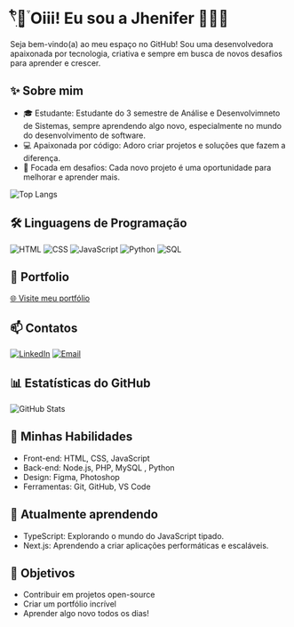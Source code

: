 # 𓍢ִ໋🌷͙֒ Oiii! Eu sou a Jhenifer 👩🏼‍💻 

Seja bem-vindo(a) ao meu espaço no GitHub! Sou uma desenvolvedora apaixonada por tecnologia, criativa e sempre em busca de novos desafios para aprender e crescer.
## ✨ Sobre mim

- 🎓 Estudante: Estudante do 3 semestre de Análise e Desenvolvimneto de Sistemas, sempre aprendendo algo novo, especialmente no mundo do desenvolvimento de software.
- 💻 Apaixonada por código: Adoro criar projetos e soluções que fazem a diferença.
- 💪 Focada em desafios: Cada novo projeto é uma oportunidade para melhorar e aprender mais.

![Top Langs](https://github-readme-stats.vercel.app/api/top-langs/?username=JheniferFM&layout=compact&theme=jolly)

## 🛠 Linguagens de Programação

![HTML](https://img.shields.io/badge/HTML-fa62a1?style=for-the-badge&logo=html5&logoColor=white)
![CSS](https://img.shields.io/badge/CSS-fc85c4?style=for-the-badge&logo=css3&logoColor=white)
![JavaScript](https://img.shields.io/badge/JavaScript-fd7bac?style=for-the-badge&logo=javascript&logoColor=white)
![Python](https://img.shields.io/badge/Python-f27aa9?style=for-the-badge&logo=python&logoColor=white)
![SQL](https://img.shields.io/badge/SQL-e75480?style=for-the-badge&logo=postgresql&logoColor=white)

## 📖 Portfolio

[🌐 Visite meu portfólio](https://jheniferfm.github.io/Portf-lio/)

## 📫 Contatos

[![LinkedIn](https://img.shields.io/badge/LinkedIn-f27aa9?style=for-the-badge&logo=linkedin&logoColor=white)](https://www.linkedin.com/in/jhenifer-meneses-98293b300)
[![Email](https://img.shields.io/badge/Email-e75480?style=for-the-badge&logo=gmail&logoColor=white)](https://mail.google.com/mail/u/0/#inbox?compose=CllgCJTNHnvSsbgdgdFQKnHGcBkgkpFqhlfsJPRbGnqHjJWxGnnvwMPgWpjWGcwZJJCwwZpRTcL)

## 📊 Estatísticas do GitHub

![GitHub Stats](https://github-readme-stats.vercel.app/api?username=JheniferFM&show_icons=true&hide_title=true&count_private=true&include_all_commits=true&theme=jolly)

## 🚀 Minhas Habilidades

- Front-end: HTML, CSS, JavaScript
- Back-end: Node.js, PHP, MySQL , Python
- Design: Figma, Photoshop
- Ferramentas: Git, GitHub, VS Code

## 🌱 Atualmente aprendendo

- TypeScript: Explorando o mundo do JavaScript tipado.
- Next.js: Aprendendo a criar aplicações performáticas e escaláveis.

## 🎯 Objetivos

- Contribuir em projetos open-source
- Criar um portfólio incrível
- Aprender algo novo todos os dias!

